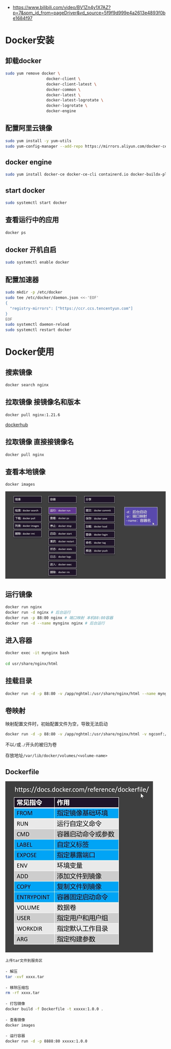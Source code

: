 - https://www.bilibili.com/video/BV1Zn4y1X7AZ?p=7&spm_id_from=pageDriver&vd_source=5f9f9d999e4a2613e4893f0be1684f97

# Docker安装

## 卸载docker
```bash
sudo yum remove docker \
                  docker-client \
                  docker-client-latest \
                  docker-common \
                  docker-latest \
                  docker-latest-logrotate \
                  docker-logrotate \
                  docker-engine
```

## 配置阿里云镜像
```bash
sudo yum install -y yum-utils
sudo yum-config-manager --add-repo https://mirrors.aliyun.com/docker-ce/linux/centos/docker-ce.repo
```

## docker engine
```bash
sudo yum install docker-ce docker-ce-cli containerd.io docker-buildx-plugin docker-compose-plugin
```

## start docker
```bash
sudo systemctl start docker
```


## 查看运行中的应用
```bash
docker ps
```

## docker 开机自启
```bash
sudo systemctl enable docker
```

## 配置加速器
```bash
sudo mkdir -p /etc/docker
sudo tee /etc/docker/daemon.json <<-'EOF'
{
  "registry-mirrors": ["https://ccr.ccs.tencentyun.com"]
}
EOF
sudo systemctl daemon-reload
sudo systemctl restart docker
```

# Docker使用

## 搜索镜像
```bash
docker search nginx
```

## 拉取镜像 接镜像名和版本
```bash
docker pull nginx:1.21.6
```

[dockerhub](https://hub.docker.com/)

## 拉取镜像 直接接镜像名
```bash
docker pull nginx
```

## 查看本地镜像
```bash
docker images
```

![alt text](image.png)


## 运行镜像
```bash
docker run nginx
docker run -d nginx # 后台运行
docker run -p 88:80 nginx # 端口映射 本机88:80容器
docker run -d --name mynginx nginx # 后台运行
```

## 进入容器
```bash
docker exec -it mynginx bash

cd usr/share/nginx/html
```

## 挂载目录
```bash
docker run -d -p 88:80 -v /app/nghtml:/usr/share/nginx/html --name mynginx nginx # 挂载目录
```

## 卷映射

映射配置文件时，初始配置文件为空，导致无法启动

```bash
docker run -d -p 88:80 -v /app/nghtml:/usr/share/nginx/html -v ngconf:/etc/nginx --name mynginx nginx # 挂载目录
```

不以`/`或`./`开头的被归为卷

存放地址`/var/lib/docker/volumes/<volume-name>`

## Dockerfile

![alt text](image-1.png)

```bash
上传tar文件到服务区

- 解压 
tar -xvf xxxx.tar

- 移除压缩包
rm -rf xxxx.tar

- 打包镜像
docker build -f Dockerfile -t xxxxx:1.0.0 .

- 查看镜像
docker images

- 运行容器
docker run -d -p 8888:80 xxxxx:1.0.0


```
